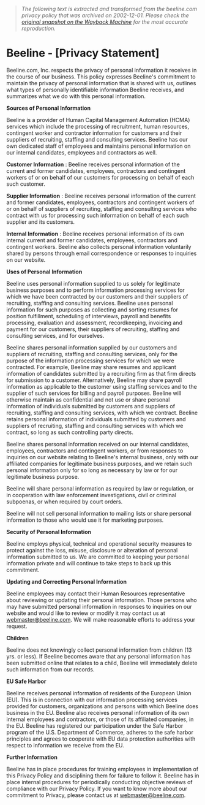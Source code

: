 > *The following text is extracted and transformed from the beeline.com privacy policy that was archived on 2002-12-01. Please check the [original snapshot on the Wayback Machine](https://web.archive.org/web/20021201164043id_/http%3A//www.beeline.com/beeline_home/privacy/privacy.asp) for the most accurate reproduction.*

# Beeline - [Privacy Statement]

Beeline.com, Inc. respects the privacy of personal information it receives in the course of our business. This policy expresses Beeline's commitment to maintain the privacy of personal information that is shared with us, outlines what types of personally identifiable information Beeline receives, and summarizes what we do with this personal information. 

**Sources of Personal Information**

Beeline is a provider of Human Capital Management Automation (HCMA) services which include the processing of recruitment, human resources, contingent worker and contractor information for customers and their suppliers of recruiting, staffing and consulting services. Beeline has our own dedicated staff of employees and maintains personal information on our internal candidates, employees and contractors as well. 

**Customer Information** : Beeline receives personal information of the current and former candidates, employees, contractors and contingent workers of or on behalf of our customers for processing on behalf of each such customer. 

**Supplier Information** : Beeline receives personal information of the current and former candidates, employees, contractors and contingent workers of or on behalf of suppliers of recruiting, staffing and consulting services who contract with us for processing such information on behalf of each such supplier and its customers. 

**Internal Information** : Beeline receives personal information of its own internal current and former candidates, employees, contractors and contingent workers. Beeline also collects personal information voluntarily shared by persons through email correspondence or responses to inquiries on our website. 

**Uses of Personal Information**

Beeline uses personal information supplied to us solely for legitimate business purposes and to perform information processing services for which we have been contracted by our customers and their suppliers of recruiting, staffing and consulting services. Beeline uses personal information for such purposes as collecting and sorting resumes for position fulfillment, scheduling of interviews, payroll and benefits processing, evaluation and assessment, recordkeeping, invoicing and payment for our customers, their suppliers of recruiting, staffing and consulting services, and for ourselves. 

Beeline shares personal information supplied by our customers and suppliers of recruiting, staffing and consulting services, only for the purpose of the information processing services for which we were contracted. For example, Beeline may share resumes and applicant information of candidates submitted by a recruiting firm as that firm directs for submission to a customer. Alternatively, Beeline may share payroll information as applicable to the customer using staffing services and to the supplier of such services for billing and payroll purposes. Beeline will otherwise maintain as confidential and not use or share personal information of individuals submitted by customers and suppliers of recruiting, staffing and consulting services, with which we contract. Beeline retains personal information of individuals submitted by customers and suppliers of recruiting, staffing and consulting services with which we contract, so long as such controlling party directs. 

Beeline shares personal information received on our internal candidates, employees, contractors and contingent workers, or from responses to inquiries on our website relating to Beeline's internal business, only with our affiliated companies for legitimate business purposes, and we retain such personal information only for so long as necessary by law or for our legitimate business purpose. 

Beeline will share personal information as required by law or regulation, or in cooperation with law enforcement investigations, civil or criminal subpoenas, or when required by court orders. 

Beeline will not sell personal information to mailing lists or share personal information to those who would use it for marketing purposes. 

**Security of Personal Information**

Beeline employs physical, technical and operational security measures to protect against the loss, misuse, disclosure or alteration of personal information submitted to us. We are committed to keeping your personal information private and will continue to take steps to back up this commitment. 

**Updating and Correcting Personal Information**

Beeline employees may contact their Human Resources representative about reviewing or updating their personal information. Those persons who may have submitted personal information in responses to inquiries on our website and would like to review or modify it may contact us at [webmaster@beeline.com](mailto:webmaster@beeline.com). We will make reasonable efforts to address your request. 

**Children**

Beeline does not knowingly collect personal information from children (13 yrs. or less). If Beeline becomes aware that any personal information has been submitted online that relates to a child, Beeline will immediately delete such information from our records. 

**EU Safe Harbor**

Beeline receives personal information of residents of the European Union (EU). This is in connection with our information processing services provided for customers, organizations and persons with which Beeline does business in the EU. Beeline also receives personal information of its own internal employees and contractors, or those of its affiliated companies, in the EU. Beeline has registered our participation under the Safe Harbor program of the U.S. Department of Commerce, adheres to the safe harbor principles and agrees to cooperate with EU data protection authorities with respect to information we receive from the EU. 

**Further Information**

Beeline has in place procedures for training employees in implementation of this Privacy Policy and disciplining them for failure to follow it. Beeline has in place internal procedures for periodically conducting objective reviews of compliance with our Privacy Policy. If you want to know more about our commitment to Privacy, please contact us at [webmaster@beeline.com](mailto:webmaster@beeline.com). 
